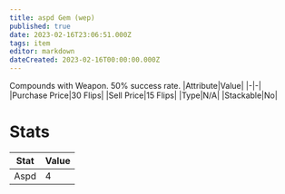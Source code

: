 ```yaml
---
title: aspd Gem (wep)
published: true
date: 2023-02-16T23:06:51.000Z
tags: item
editor: markdown
dateCreated: 2023-02-16T00:00:00.000Z
---
```


Compounds with Weapon. 50% success rate.
|Attribute|Value|
|-|-|
|Purchase Price|30 Flips|
|Sell Price|15 Flips|
|Type|N/A|
|Stackable|No|

# Stats
|Stat|Value|
|-|-|
|Aspd|4|
